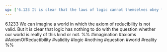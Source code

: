 ```yaml
---
up: ['6.123 It is clear that the laws of logic cannot themselves obey further logical laws.']
---
```

6.1233 We can imagine a world in which the axiom of reducibility is not valid. 
But it is clear that logic has nothing to do with the question whether our world is really of this kind or not.
%%
#imagination #axioms #AxiomOfReductibility #validity #logic #nothing #question #world #reality %%